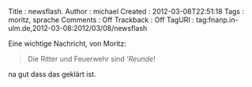Title     : newsflash.
Author    : michael
Created   : 2012-03-08T22:51:18
Tags      : moritz, sprache
Comments  : Off
Trackback : Off
TagURI    : tag:fnanp.in-ulm.de,2012-03-08:2012/03/08/newsflash

Eine wichtige Nachricht, von Moritz:

> Die Ritter und Feuerwehr sind _'Reunde_!  

na gut dass das geklärt ist.
